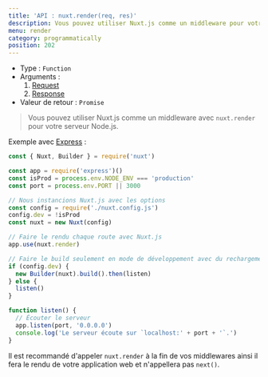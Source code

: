 ```yaml
---
title: 'API : nuxt.render(req, res)'
description: Vous pouvez utiliser Nuxt.js comme un middleware pour votre serveur Node.js.
menu: render
category: programmatically
position: 202
---
```


- Type : `Function`
- Arguments :
  1. [Request](https://nodejs.org/api/http.html#http_class_http_incomingmessage)
  2. [Response](https://nodejs.org/api/http.html#http_class_http_serverresponse)
- Valeur de retour : `Promise`

> Vous pouvez utiliser Nuxt.js comme un middleware avec `nuxt.render` pour votre serveur Node.js.

Exemple avec [Express](https://github.com/expressjs/express) :

```js
const { Nuxt, Builder } = require('nuxt')

const app = require('express')()
const isProd = process.env.NODE_ENV === 'production'
const port = process.env.PORT || 3000

// Nous instancions Nuxt.js avec les options
const config = require('./nuxt.config.js')
config.dev = !isProd
const nuxt = new Nuxt(config)

// Faire le rendu chaque route avec Nuxt.js
app.use(nuxt.render)

// Faire le build seulement en mode de développement avec du rechargement à chaud
if (config.dev) {
  new Builder(nuxt).build().then(listen)
} else {
  listen()
}

function listen() {
  // Écouter le serveur
  app.listen(port, '0.0.0.0')
  console.log('Le serveur écoute sur `localhost:' + port + '`.')
}
```

<div class="Alert">

Il est recommandé d'appeler `nuxt.render` à la fin de vos middlewares ainsi il fera le rendu de votre application web et n'appellera pas `next()`.

</div>
